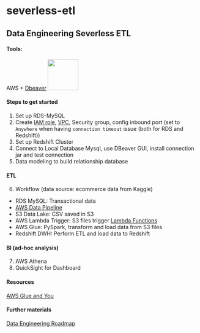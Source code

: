 # severless-etl

## Data Engineering Severless ETL

#### Tools:
AWS + <a href="https://dbeaver.io/">Dbeaver</a> <img src="https://dbeaver.io/wp-content/uploads/2015/09/beaver-head.png" height=80 width=80>

#### Steps to get started 
1. Set up RDS-MySQL
2. Create <a href="https://docs.aws.amazon.com/IAM/latest/UserGuide/id_roles.html">IAM role</a>, <a href="https://aws.amazon.com/vpc/">VPC</a>, Security group, config inbound port
(set to `Anywhere` when having `connection timeout` issue (both for RDS and Redshift))
3. Set up Redshift Cluster
4. Connect to Local Database Mysql, use DBeaver GUI, install connection jar and test connection
5. Data modeling to build relationship database

#### ETL
6. Workflow (data source: ecommerce data from Kaggle)
<ul>
<li>RDS MySQL: Transactional data</li>
<li><a href="https://aws.amazon.com/datapipeline/">AWS Data Pipeline</a></li>
<li>S3 Data Lake: CSV saved in S3</li>
<li>AWS Lambda Trigger: S3 files trigger <a href="https://docs.aws.amazon.com/lambda/latest/dg/welcome.html">Lambda Functions</a></li>
<li>AWS Glue: PySpark, transform and load data from S3 files</li>
<li>Redshift DWH: Perform ETL and load data to Redshift</li>
</ul>

#### BI (ad-hoc analysis)
7. AWS Athena
8. QuickSight for Dashboard

#### Resources
<a href="https://towardsdatascience.com/aws-glue-and-you-e2e4322f0805">AWS Glue and You </a>

#### Further materials
<a href="https://github.com/hasbrain/data-engineer-roadmap">Data Engineering Roadmap</a>
